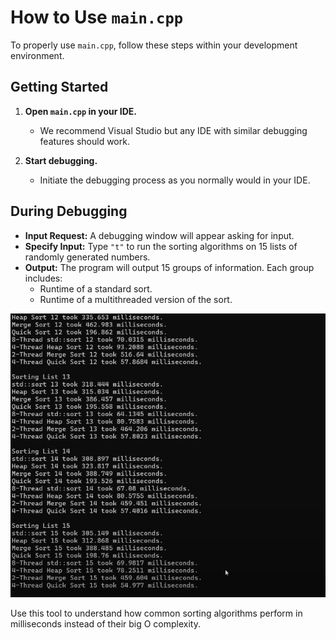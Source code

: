 # How to Use `main.cpp` 

To properly use `main.cpp`, follow these steps within your development environment. 
## Getting Started

1. **Open `main.cpp` in your IDE.** 
   - We recommend Visual Studio but any IDE with similar debugging features should work.

2. **Start debugging.**
   - Initiate the debugging process as you normally would in your IDE.

## During Debugging

- **Input Request:** A debugging window will appear asking for input.
- **Specify Input:** Type `"t"` to run the sorting algorithms on 15 lists of randomly generated numbers.
- **Output:** The program will output 15 groups of information. Each group includes:
  - Runtime of a standard sort.
  - Runtime of a multithreaded version of the sort.

 ![Sorting Algorithm Runtime Simulator](runtimesimulator.png)

 Use this tool to understand how common sorting algorithms perform in milliseconds instead of their big O complexity.

